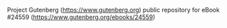 Project Gutenberg (https://www.gutenberg.org) public repository for eBook #24559 (https://www.gutenberg.org/ebooks/24559)

